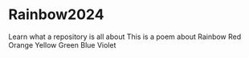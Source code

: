 # Rainbow2024
Learn what a repository is all about
This is a poem about Rainbow
Red
Orange
Yellow
Green
Blue
Violet
